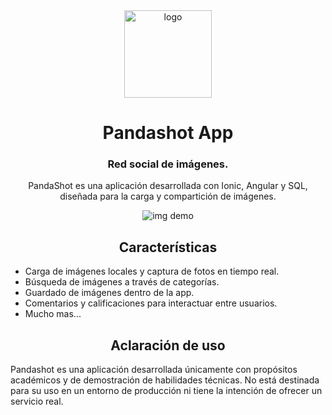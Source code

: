 <div align="center">
  
<img src="https://i.imgur.com/2wAjlkO.png" alt="logo" title="logo" width="140"/>

# Pandashot App

### Red social de imágenes.
PandaShot es una aplicación desarrollada con Ionic, Angular y SQL, diseñada para la carga y compartición de imágenes.

<img src="https://cayssa.s-ul.eu/c5uZaF3R" alt="img demo" title="img demo"/>

## Características

<div align="left">

* Carga de imágenes locales y captura de fotos en tiempo real.
* Búsqueda de imágenes a través de categorías.
* Guardado de imágenes dentro de la app.
* Comentarios y calificaciones para interactuar entre usuarios.
* Mucho mas...

</div>

## Aclaración de uso

<div align="left">
Pandashot es una aplicación desarrollada únicamente con propósitos académicos y de demostración de habilidades técnicas. No está destinada para su uso en un entorno de producción ni tiene la intención de ofrecer un servicio real.
</div>

</div>
